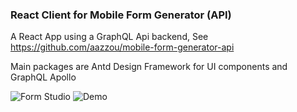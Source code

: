 ### React Client for Mobile Form Generator  (API)

A React App using a GraphQL Api backend, See https://github.com/aazzou/mobile-form-generator-api

Main packages are Antd Design Framework for UI components and GraphQL Apollo

![Form Studio](https://i.imgur.com/TkjVSJ8.png "Form Studio")
![Demo](https://i.imgur.com/tGLfiXM.gif "Demo")
